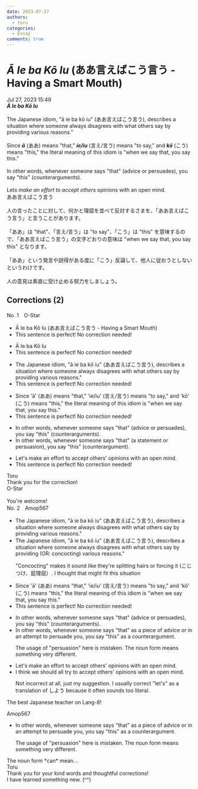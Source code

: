 ```yaml
---
date: 2023-07-27
authors:
  - toru
categories:
  - Essay
comments: true
---
```


# <strong><em>Ā Ie ba Kō Iu</strong></em> (ああ言えばこう言う - Having a Smart Mouth)
<div class="date">Jul 27, 2023 15:49</div>
<div id="post"><div id="body_show_ori">
<strong><em>Ā Ie ba Kō Iu</strong></em><br/><br/>The Japanese idiom, "ā ie ba kō iu" (ああ言えばこう言う), describes a situation where someone always disagrees with what others say by providing various reasons."<br/><br/>Since <strong><em>ā</em></strong> (ああ) means "that," <strong><em>ie/iu</em></strong> (言え/言う) means "to say," and <strong><em>kō</em></strong> (こう) means "this," the literal meaning of this idiom is "when we say that, you say this."<br/><br/>In other words, whenever someone says "that" (advice or persuades), you say "this" (counterarguments).<br/><br/>Let<em>s make an effort to accept others</em> opinions with an open mind.
</div></div>

<!-- more -->

<div id="post_ja"><div id="body_show_mo">
ああ言えばこう言う<br/><br/>人の言ったことに対して、何かと理屈を並べて反対するさまを、「ああ言えばこう言う」と言うことがあります。<br/><br/>「ああ」は "that"、「言え/言う」は "to say"、「こう」は "this" を意味するので、「ああ言えばこう言う」の文字どおりの意味は "when we say that, you say this" となります。<br/><br/>「ああ」という発言や説得がある度に「こう」反論して、他人に従おうとしないというわけです。<br/><br/>人の意見は素直に受け止める努力をしましょう。
</div></div>

## Corrections (2)
<div id="block"><div class="first_name"> No. 1　<span class="just_name">O-Star</span></div><div id="block2">
<ul class="correction_field">
<li class="incorrect">Ā Ie ba Kō Iu (ああ言えばこう言う - Having a Smart Mouth)</li>
<li class="corrected perfect">This sentence is perfect! No correction needed!</li>
</ul>
<ul class="correction_field">
<li class="incorrect">Ā Ie ba Kō Iu</li>
<li class="corrected perfect">This sentence is perfect! No correction needed!</li>
</ul>
<ul class="correction_field">
<li class="incorrect">The Japanese idiom, "ā ie ba kō iu" (ああ言えばこう言う), describes a situation where someone always disagrees with what others say by providing various reasons."</li>
<li class="corrected perfect">This sentence is perfect! No correction needed!</li>
</ul>
<ul class="correction_field">
<li class="incorrect">Since 'ā' (ああ) means "that," 'ie/iu' (言え/言う) means "to say," and 'kō' (こう) means "this," the literal meaning of this idiom is "when we say that, you say this."</li>
<li class="corrected perfect">This sentence is perfect! No correction needed!</li>
</ul>
<ul class="correction_field">
<li class="incorrect">In other words, whenever someone says "that" (advice or persuades), you say "this" (counterarguments).</li>
<li class="corrected correct">
In other words, whenever someone says "that" <span class="f_bold">(a statement or persuasion)</span>, you say "this" (<span class="f_bold">counterargument).</span>
</li>
</ul>
<ul class="correction_field">
<li class="incorrect">Let's make an effort to accept others' opinions with an open mind.</li>
<li class="corrected perfect">This sentence is perfect! No correction needed!</li>
</ul>
</div><div class="name"><span class="just_name">Toru</span><br>
Thank you for the correction!
</div>
<div class="name"><span class="just_name">O-Star</span><br>
<br/>You're welcome! 
</div>
</div>
<div id="block"><div class="first_name"> No. 2　<span class="just_name">Amop567</span></div><div id="block2">
<ul class="correction_field">
<li class="incorrect">The Japanese idiom, "ā ie ba kō iu" (ああ言えばこう言う), describes a situation where someone always disagrees with what others say by providing various reasons."</li>
<li class="corrected correct">
The Japanese idiom, "ā ie ba kō iu" (ああ言えばこう言う), describes a situation where someone always disagrees with what others say by<span class="f_red"> providing</span> <span class="f_blue">(OR: concocting)</span> various reasons."
<p class="correction_comment">"Concocting" makes it sound like they're splitting hairs or forcing it (こじつけ、屁理屈）. I thought that might fit this situation</p>
</li>
</ul>
<ul class="correction_field">
<li class="incorrect">Since 'ā' (ああ) means "that," 'ie/iu' (言え/言う) means "to say," and 'kō' (こう) means "this," the literal meaning of this idiom is "when we say that, you say this."</li>
<li class="corrected perfect">This sentence is perfect! No correction needed!</li>
</ul>
<ul class="correction_field">
<li class="incorrect">In other words, whenever someone says "that" (advice or persuades), you say "this" (counterarguments).</li>
<li class="corrected correct">
In other words, whenever someone says "that" <span class="f_blue">as a piece of advice or in an attempt to persuade you,</span> you say "this" <span class="f_blue">as a counterargument</span>.
<p class="correction_comment">The usage of "persuasion" here is mistaken. The noun form means something very different.</p>
</li>
</ul>
<ul class="correction_field">
<li class="incorrect">Let's make an effort to accept others' opinions with an open mind.</li>
<li class="corrected correct">
<span class="f_blue">I think we should all try to</span> accept others' opinions with an open mind.
<p class="correction_comment">Not incorrect at all, just my suggestion. I usually correct "let's" as a translation of しよう because it often sounds too literal.</p>
</li>
</ul>
<p class="comment_small">
 The best Japanese teacher on Lang-8!
</p>

</div><div class="name"><span class="just_name">Amop567</span><br><div class="quote_field"><ul class="correction_field">
<li class="corrected correct">
In other words, whenever someone says "that" <span class="f_blue">as a piece of advice or in an attempt to persuade you,</span> you say "this" <span class="f_blue">as a counterargument</span>.
<p class="correction_comment">
The usage of "persuasion" here is mistaken. The noun form means something very different.
</p>
</li>
</ul></div>
The noun form *can* mean...
</div>
<div class="name"><span class="just_name">Toru</span><br>
Thank you for your kind words and thoughtful corrections! <br/>I have learned something new. (^^)
</div>
</div>
